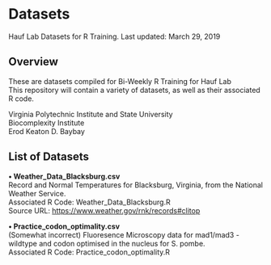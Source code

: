 # Datasets
Hauf Lab Datasets for R Training. Last updated: March 29, 2019  
  
## Overview
These are datasets compiled for Bi-Weekly R Training for Hauf Lab  
This repository will contain a variety of datasets, as well as their associated R code.

Virginia Polytechnic Institute and State University  
Biocomplexity Institute  
Erod Keaton D. Baybay  
  
## List of Datasets
**• Weather_Data_Blacksburg.csv**  
Record and Normal Temperatures for Blacksburg, Virginia, from the National Weather Service.  
Associated R Code: Weather_Data_Blacksburg.R  
Source URL: https://www.weather.gov/rnk/records#clitop

**• Practice_codon_optimality.csv**  
(Somewhat incorrect) Fluoresence Microscopy data for mad1/mad3 - wildtype and codon optimised in the nucleus for S. pombe.  
Associated R Code: Practice_codon_optimality.R  
